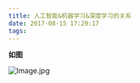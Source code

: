 ```yaml
---
title: 人工智能&机器学习&深度学习的关系
date: 2017-08-15 17:29:17
tags:
---
```


**如图**

![Image.jpg](https://ws1.sinaimg.cn/large/006tKfTcly1fikjocjghrj31520le7cn.jpg)
